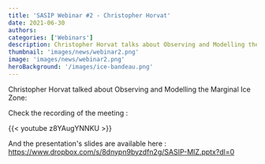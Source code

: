 ```yaml
---
title: 'SASIP Webinar #2 - Christopher Horvat'
date: 2021-06-30
authors:
categories: ['Webinars']
description: Christopher Horvat talks about Observing and Modelling the Marginal Ice Zone
thumbnail: 'images/news/webinar2.png'
image: 'images/news/webinar2.png'
heroBackground: '/images/ice-bandeau.png'
---
```


Christopher Horvat talked about Observing and Modelling the Marginal Ice Zone:

Check the recording of the meeting : 

{{< youtube z8YAugYNNKU >}}

And the presentation's slides are available here : https://www.dropbox.com/s/8dnypn9byzdfn2g/SASIP-MIZ.pptx?dl=0
